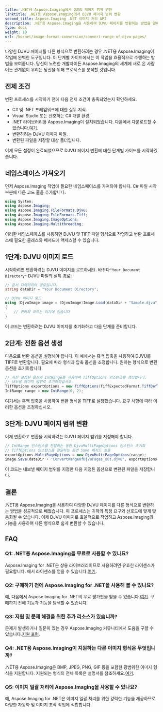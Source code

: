 ```yaml
---
title: .NET용 Aspose.Imaging에서 DJVU 페이지 범위 변환
linktitle: .NET용 Aspose.Imaging에서 DJVU 페이지 범위 변환
second_title: Aspose.Imaging .NET 이미지 처리 API
description: .NET용 Aspose.Imaging을 사용하여 DJVU 페이지를 변환하는 방법을 알아보세요. 효율적인 DJVU에서 TIFF로의 변환을 위한 단계별 가이드.
type: docs
weight: 18
url: /ko/net/image-format-conversion/convert-range-of-djvu-pages/
---
```


다양한 DJVU 페이지를 다른 형식으로 변환하려는 경우 .NET용 Aspose.Imaging이 작업에 완벽한 도구입니다. 이 단계별 가이드에서는 이 작업을 효율적으로 수행하는 방법을 보여줍니다. 당신이 노련한 개발자이든 Aspose.Imaging의 세계에 새로 온 사람이든 관계없이 우리는 당신을 위해 프로세스를 분석할 것입니다. 

## 전제 조건

변환 프로세스를 시작하기 전에 다음 전제 조건이 충족되었는지 확인하세요.

- C# 및 .NET 프레임워크에 대한 실무 지식.
- Visual Studio 또는 선호하는 C# 개발 환경.
-  .NET 라이브러리용 Aspose.Imaging이 설치되었습니다. 다음에서 다운로드할 수 있습니다.[여기](https://releases.aspose.com/imaging/net/).
- 변환하려는 DJVU 이미지 파일.
- 변환된 파일을 저장할 대상 폴더입니다.

이제 모든 설정이 완료되었으므로 DJVU 페이지 변환에 대한 단계별 가이드를 시작하겠습니다.

## 네임스페이스 가져오기

먼저 Aspose.Imaging 작업에 필요한 네임스페이스를 가져와야 합니다. C# 파일 시작 부분에 다음 코드 줄을 추가합니다.

```csharp
using System;
using Aspose.Imaging;
using Aspose.Imaging.FileFormats.Djvu;
using Aspose.Imaging.FileFormats.Tiff;
using Aspose.Imaging.ImageOptions;
using Aspose.Imaging.Multithreading;
```

이러한 네임스페이스를 사용하면 DJVU 및 TIFF 파일 형식으로 작업하고 변환 프로세스에 필요한 클래스와 메서드에 액세스할 수 있습니다.

## 1단계: DJVU 이미지 로드

 시작하려면 변환하려는 DJVU 이미지를 로드하세요. 바꾸다`"Your Document Directory"` DJVU 파일의 실제 경로:

```csharp
// 문서 디렉터리의 경로입니다.
string dataDir = "Your Document Directory";

// DjVu 이미지 로드
using (DjvuImage image = (DjvuImage)Image.Load(dataDir + "Sample.djvu"))
{
    // 귀하의 코드는 여기에 있습니다
}
```

이 코드는 변환하려는 DJVU 이미지를 초기화하고 다음 단계를 준비합니다.

## 2단계: 전환 옵션 생성

다음으로 변환 옵션을 설정해야 합니다. 이 예에서는 흑백 압축을 사용하여 DJVU를 TIFF로 변환합니다. 필요에 따라 형식과 압축 옵션을 조정합니다. 원하는 형식으로 변환 옵션을 초기화합니다.

```csharp
// 사전 설정된 옵션과 IntRange를 사용하여 TiffOptions 인스턴스를 생성합니다.
// 내보낼 페이지 범위로 초기화하십시오.
TiffOptions exportOptions = new TiffOptions(TiffExpectedFormat.TiffDeflateBw);
IntRange range = new IntRange(0, 2);
```

여기서는 흑백 압축을 사용하여 변환 형식을 TIFF로 설정했습니다. 요구 사항에 따라 이러한 옵션을 조정하십시오.

## 3단계: DJVU 페이지 범위 변환

이제 변환하고 변환을 시작하려는 DJVU 페이지 범위를 지정해야 합니다.

```csharp
// IntRange 인스턴스를 전달하는 동안 DjvuMultiPageOptions 인스턴스 초기화
// TiffOptions 인스턴스를 전달하는 동안 Save 메서드 호출
exportOptions.MultiPageOptions = new DjvuMultiPageOptions(range);
image.Save(dataDir + "ConvertRangeOfDjVuPages_out.djvu", exportOptions);
```

이 코드는 내보낼 페이지 범위를 지정한 다음 지정된 옵션으로 변환된 파일을 저장합니다.

## 결론

.NET용 Aspose.Imaging을 사용하여 다양한 DJVU 페이지를 다른 형식으로 변환하는 방법을 성공적으로 배웠습니다. 이 프로세스는 귀하의 특정 요구와 선호도에 맞게 맞춤화될 수 있습니다. 이제 DJVU 이미지로 효율적으로 작업하고 Aspose.Imaging의 기능을 사용하여 다른 형식으로 쉽게 변환할 수 있습니다.

## FAQ

### Q1: .NET용 Aspose.Imaging을 무료로 사용할 수 있나요?

 Aspose.Imaging for .NET은 상용 라이브러리이므로 사용하려면 유효한 라이센스가 필요합니다. 에서 라이센스를 얻을 수 있습니다.[여기](https://purchase.aspose.com/buy).

### Q2: 구매하기 전에 Aspose.Imaging for .NET을 사용해 볼 수 있나요?

 예, 다음에서 Aspose.Imaging for .NET의 무료 평가판을 받을 수 있습니다.[여기](https://releases.aspose.com/). 구매하기 전에 기능과 기능을 탐색할 수 있습니다.

### Q3: 지원 및 문제 해결을 위한 추가 리소스가 있습니까?

 문제가 발생하거나 질문이 있는 경우 Aspose.Imaging 커뮤니티에서 도움을 구할 수 있습니다.[지원 포럼](https://forum.aspose.com/).

### Q4: .NET용 Aspose.Imaging이 지원하는 다른 이미지 형식은 무엇입니까?

 .NET용 Aspose.Imaging은 BMP, JPEG, PNG, GIF 등을 포함한 광범위한 이미지 형식을 지원합니다. 지원되는 형식의 전체 목록은 설명서를 참조하세요.[여기](https://reference.aspose.com/imaging/net/).

### Q5: 이미지 일괄 처리에 Aspose.Imaging을 사용할 수 있나요?

예, Aspose.Imaging for .NET은 이미지 일괄 처리를 위한 강력한 기능을 제공하므로 다양한 자동화 및 이미지 조작 작업에 적합합니다.